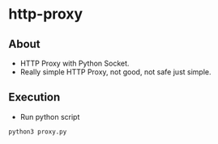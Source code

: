 # http-proxy
## About
* HTTP Proxy with Python Socket.
* Really simple HTTP Proxy, not good, not safe just simple.
## Execution
* Run python script
```
python3 proxy.py
```
